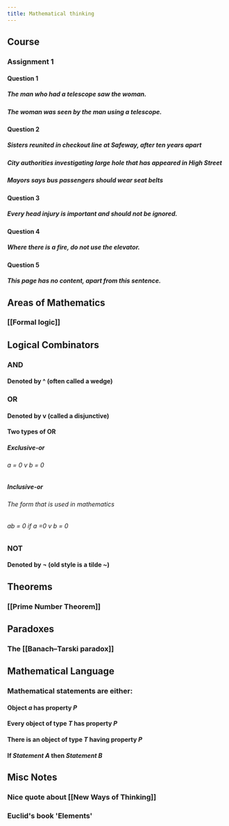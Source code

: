 ```yaml
---
title: Mathematical thinking
---
```


## Course
### Assignment 1
#### Question 1
##### The man who had a telescope saw the woman.
##### The woman was seen by the man using a telescope.
#### Question 2
##### Sisters reunited in checkout line at Safeway, after ten years apart
##### City authorities investigating large hole that has appeared in High Street
##### Mayors says bus passengers should wear seat belts
#### Question 3
##### Every head injury is important and should not be ignored.
#### Question 4
##### Where there is a fire, do not use the elevator.
#### Question 5
##### This page has no content, apart from this sentence.
## Areas of Mathematics
### [[Formal logic]]
## Logical Combinators
### AND
#### Denoted by ^ (often called a wedge)
### OR
#### Denoted by v (called a disjunctive)
#### Two types of OR
##### Exclusive-or
###### a = 0 v b = 0
##### Inclusive-or
###### The form that is used in mathematics
###### ab = 0 if a =0 v b = 0
### NOT
#### Denoted by ¬ (old style is a tilde ~)
## Theorems
### [[Prime Number Theorem]]
## Paradoxes
### The [[Banach–Tarski paradox]]
## Mathematical Language
### Mathematical statements are either:
#### Object _a_ has property _P_
#### Every object of type _T_ has property _P_
#### There is an object of type _T_ having property _P_
#### If _Statement A_ then _Statement B_
## Misc Notes
### Nice quote about [[New Ways of Thinking]]
### Euclid's book 'Elements'
